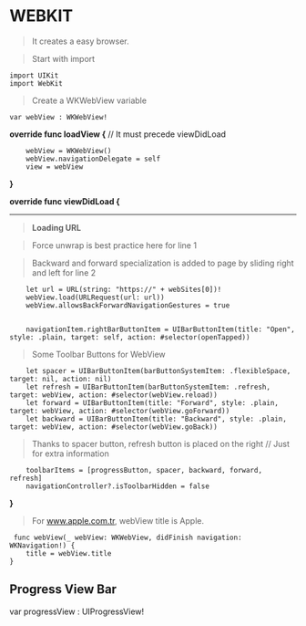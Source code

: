 # WEBKIT

> It creates a easy browser.

> Start with import

    import UIKit
    import WebKit
    
 > Create a WKWebView variable
 
    var webView : WKWebView!
    
**override func loadView {**   // It must precede viewDidLoad
    
        webView = WKWebView()
        webView.navigationDelegate = self
        view = webView
        
**}**
    
    
**override func viewDidLoad {**   



---
> **Loading URL**

> Force unwrap is best practice here for line 1

> Backward and forward specialization is added to page by sliding right and left for line 2
        
        let url = URL(string: "https://" + webSites[0])!  
        webView.load(URLRequest(url: url))
        webView.allowsBackForwardNavigationGestures = true  

                
        navigationItem.rightBarButtonItem = UIBarButtonItem(title: "Open", style: .plain, target: self, action: #selector(openTapped))

> Some Toolbar Buttons for WebView
     
        let spacer = UIBarButtonItem(barButtonSystemItem: .flexibleSpace, target: nil, action: nil)
        let refresh = UIBarButtonItem(barButtonSystemItem: .refresh, target: webView, action: #selector(webView.reload))
        let forward = UIBarButtonItem(title: "Forward", style: .plain, target: webView, action: #selector(webView.goForward))
        let backward = UIBarButtonItem(title: "Backward", style: .plain, target: webView, action: #selector(webView.goBack))

        
> Thanks to spacer button, refresh button is placed on the right // Just for extra information
 
        toolbarItems = [progressButton, spacer, backward, forward, refresh]
        navigationController?.isToolbarHidden = false
        
**}**
    
> For www.apple.com.tr, webView title is Apple.

     func webView(_ webView: WKWebView, didFinish navigation: WKNavigation!) {
        title = webView.title
    }
    
## Progress View Bar


var progressView : UIProgressView!
    

